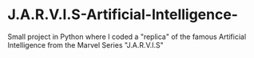 # J.A.R.V.I.S-Artificial-Intelligence-
Small project in Python where I coded a "replica" of the famous Artificial Intelligence from the Marvel Series "J.A.R.V.I.S"

